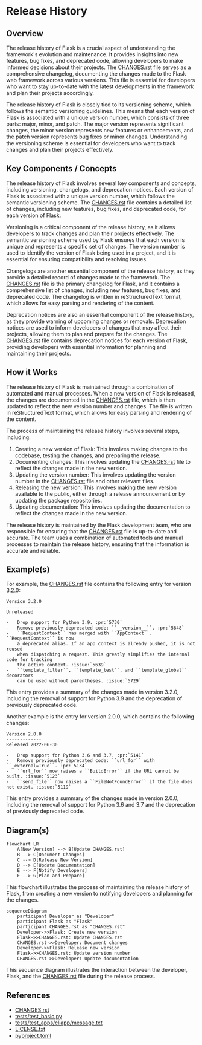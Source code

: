 # Release History
## Overview
The release history of Flask is a crucial aspect of understanding the framework's evolution and maintenance. It provides insights into new features, bug fixes, and deprecated code, allowing developers to make informed decisions about their projects. The [CHANGES.rst](CHANGES.rst) file serves as a comprehensive changelog, documenting the changes made to the Flask web framework across various versions. This file is essential for developers who want to stay up-to-date with the latest developments in the framework and plan their projects accordingly.

The release history of Flask is closely tied to its versioning scheme, which follows the semantic versioning guidelines. This means that each version of Flask is associated with a unique version number, which consists of three parts: major, minor, and patch. The major version represents significant changes, the minor version represents new features or enhancements, and the patch version represents bug fixes or minor changes. Understanding the versioning scheme is essential for developers who want to track changes and plan their projects effectively.

## Key Components / Concepts
The release history of Flask involves several key components and concepts, including versioning, changelogs, and deprecation notices. Each version of Flask is associated with a unique version number, which follows the semantic versioning scheme. The [CHANGES.rst](CHANGES.rst) file contains a detailed list of changes, including new features, bug fixes, and deprecated code, for each version of Flask.

Versioning is a critical component of the release history, as it allows developers to track changes and plan their projects effectively. The semantic versioning scheme used by Flask ensures that each version is unique and represents a specific set of changes. The version number is used to identify the version of Flask being used in a project, and it is essential for ensuring compatibility and resolving issues.

Changelogs are another essential component of the release history, as they provide a detailed record of changes made to the framework. The [CHANGES.rst](CHANGES.rst) file is the primary changelog for Flask, and it contains a comprehensive list of changes, including new features, bug fixes, and deprecated code. The changelog is written in reStructuredText format, which allows for easy parsing and rendering of the content.

Deprecation notices are also an essential component of the release history, as they provide warning of upcoming changes or removals. Deprecation notices are used to inform developers of changes that may affect their projects, allowing them to plan and prepare for the changes. The [CHANGES.rst](CHANGES.rst) file contains deprecation notices for each version of Flask, providing developers with essential information for planning and maintaining their projects.

## How it Works
The release history of Flask is maintained through a combination of automated and manual processes. When a new version of Flask is released, the changes are documented in the [CHANGES.rst](CHANGES.rst) file, which is then updated to reflect the new version number and changes. The file is written in reStructuredText format, which allows for easy parsing and rendering of the content.

The process of maintaining the release history involves several steps, including:

1. Creating a new version of Flask: This involves making changes to the codebase, testing the changes, and preparing the release.
2. Documenting changes: This involves updating the [CHANGES.rst](CHANGES.rst) file to reflect the changes made in the new version.
3. Updating the version number: This involves updating the version number in the [CHANGES.rst](CHANGES.rst) file and other relevant files.
4. Releasing the new version: This involves making the new version available to the public, either through a release announcement or by updating the package repositories.
5. Updating documentation: This involves updating the documentation to reflect the changes made in the new version.

The release history is maintained by the Flask development team, who are responsible for ensuring that the [CHANGES.rst](CHANGES.rst) file is up-to-date and accurate. The team uses a combination of automated tools and manual processes to maintain the release history, ensuring that the information is accurate and reliable.

## Example(s)
For example, the [CHANGES.rst](CHANGES.rst) file contains the following entry for version 3.2.0:
```
Version 3.2.0
-------------
Unreleased

-   Drop support for Python 3.9. :pr:`5730`
-   Remove previously deprecated code: ``__version__``. :pr:`5648`
-   ``RequestContext`` has merged with ``AppContext``. ``RequestContext`` is now
    a deprecated alias. If an app context is already pushed, it is not reused
    when dispatching a request. This greatly simplifies the internal code for tracking
    the active context. :issue:`5639`
-   ``template_filter``, ``template_test``, and ``template_global`` decorators
    can be used without parentheses. :issue:`5729`
```
This entry provides a summary of the changes made in version 3.2.0, including the removal of support for Python 3.9 and the deprecation of previously deprecated code.

Another example is the entry for version 2.0.0, which contains the following changes:
```
Version 2.0.0
-------------
Released 2022-06-30

-   Drop support for Python 3.6 and 3.7. :pr:`5141`
-   Remove previously deprecated code: ``url_for`` with ``_external=True``. :pr:`5134`
-   ``url_for`` now raises a ``BuildError`` if the URL cannot be built. :issue:`5123`
-   ``send_file`` now raises a ``FileNotFoundError`` if the file does not exist. :issue:`5119`
```
This entry provides a summary of the changes made in version 2.0.0, including the removal of support for Python 3.6 and 3.7 and the deprecation of previously deprecated code.

## Diagram(s)
```mermaid
flowchart LR
    A[New Version] --> B[Update CHANGES.rst]
    B --> C[Document Changes]
    C --> D[Release New Version]
    D --> E[Update Documentation]
    E --> F[Notify Developers]
    F --> G[Plan and Prepare]
```
This flowchart illustrates the process of maintaining the release history of Flask, from creating a new version to notifying developers and planning for the changes.

```mermaid
sequenceDiagram
    participant Developer as "Developer"
    participant Flask as "Flask"
    participant CHANGES.rst as "CHANGES.rst"
    Developer->>Flask: Create new version
    Flask->>CHANGES.rst: Update CHANGES.rst
    CHANGES.rst->>Developer: Document changes
    Developer->>Flask: Release new version
    Flask->>CHANGES.rst: Update version number
    CHANGES.rst->>Developer: Update documentation
```
This sequence diagram illustrates the interaction between the developer, Flask, and the [CHANGES.rst](CHANGES.rst) file during the release process.

## References
* [CHANGES.rst](CHANGES.rst)
* [tests/test_basic.py](tests/test_basic.py)
* [tests/test_apps/cliapp/message.txt](tests/test_apps/cliapp/message.txt)
* [LICENSE.txt](LICENSE.txt)
* [pyproject.toml](pyproject.toml)